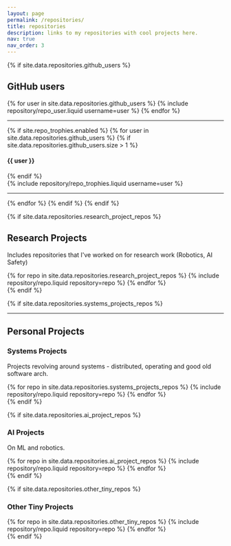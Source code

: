 ```yaml
---
layout: page
permalink: /repositories/
title: repositories
description: links to my repositories with cool projects here. 
nav: true
nav_order: 3
---
```


{% if site.data.repositories.github_users %}

## GitHub users

<div class="repositories d-flex flex-wrap flex-md-row flex-column justify-content-between align-items-center">
  {% for user in site.data.repositories.github_users %}
    {% include repository/repo_user.liquid username=user %}
  {% endfor %}
</div>

---

{% if site.repo_trophies.enabled %}
{% for user in site.data.repositories.github_users %}
{% if site.data.repositories.github_users.size > 1 %}

  <h4>{{ user }}</h4>
  {% endif %}
  <div class="repositories d-flex flex-wrap flex-md-row flex-column justify-content-between align-items-center">
  {% include repository/repo_trophies.liquid username=user %}
  </div>

---

{% endfor %}
{% endif %}
{% endif %}

{% if site.data.repositories.research_project_repos %}

## Research Projects

Includes repositories that I've worked on for research work (Robotics, AI Safety)

<div class="repositories d-flex flex-wrap flex-md-row flex-column justify-content-between align-items-center">
  {% for repo in site.data.repositories.research_project_repos %}
    {% include repository/repo.liquid repository=repo %}
  {% endfor %}
</div>
{% endif %}

{% if site.data.repositories.systems_projects_repos %}

---

## Personal Projects

### Systems Projects

Projects revolving around systems - distributed, operating and good old software arch.

<div class="repositories d-flex flex-wrap flex-md-row flex-column justify-content-between align-items-center">
  {% for repo in site.data.repositories.systems_projects_repos %}
    {% include repository/repo.liquid repository=repo %}
  {% endfor %}
</div>
{% endif %}

{% if site.data.repositories.ai_project_repos %}

### AI Projects

On ML and robotics.

<div class="repositories d-flex flex-wrap flex-md-row flex-column justify-content-between align-items-center">
  {% for repo in site.data.repositories.ai_project_repos %}
    {% include repository/repo.liquid repository=repo %}
  {% endfor %}
</div>
{% endif %}

{% if site.data.repositories.other_tiny_repos %}

### Other Tiny Projects

<div class="repositories d-flex flex-wrap flex-md-row flex-column justify-content-between align-items-center">
  {% for repo in site.data.repositories.other_tiny_repos %}
    {% include repository/repo.liquid repository=repo %}
  {% endfor %}
</div>
{% endif %}
